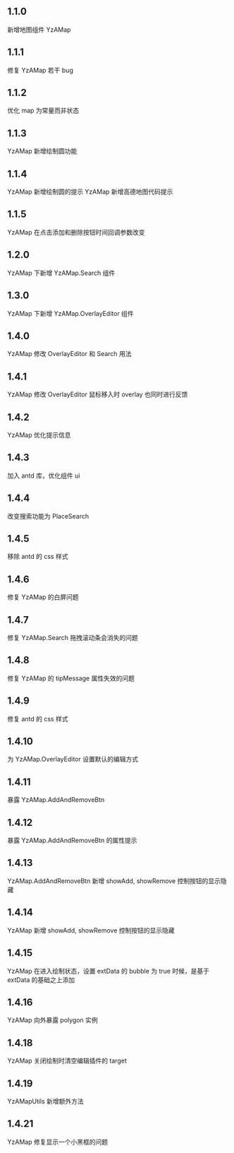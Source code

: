## 1.1.0

新增地图组件 YzAMap

## 1.1.1

修复 YzAMap 若干 bug

## 1.1.2

优化 map 为常量而非状态

## 1.1.3

YzAMap 新增绘制圆功能

## 1.1.4

YzAMap 新增绘制圆的提示
YzAMap 新增高德地图代码提示

## 1.1.5

YzAMap 在点击添加和删除按钮时间回调参数改变

## 1.2.0

YzAMap 下新增 YzAMap.Search 组件

## 1.3.0

YzAMap 下新增 YzAMap.OverlayEditor 组件

## 1.4.0

YzAMap 修改 OverlayEditor 和 Search 用法

## 1.4.1

YzAMap 修改 OverlayEditor 鼠标移入时 overlay 也同时进行反馈

## 1.4.2

YzAMap 优化提示信息

## 1.4.3

加入 antd 库，优化组件 ui

## 1.4.4

改变搜索功能为 PlaceSearch

## 1.4.5

移除 antd 的 css 样式

## 1.4.6

修复 YzAMap 的白屏问题

## 1.4.7

修复 YzAMap.Search 拖拽滚动条会消失的问题

## 1.4.8

修复 YzAMap 的 tipMessage 属性失效的问题

## 1.4.9

修复 antd 的 css 样式

## 1.4.10

为 YzAMap.OverlayEditor 设置默认的编辑方式

## 1.4.11

暴露 YzAMap.AddAndRemoveBtn

## 1.4.12

暴露 YzAMap.AddAndRemoveBtn 的属性提示

## 1.4.13

YzAMap.AddAndRemoveBtn 新增 showAdd, showRemove 控制按钮的显示隐藏

## 1.4.14

YzAMap 新增 showAdd, showRemove 控制按钮的显示隐藏

## 1.4.15

YzAMap 在进入绘制状态，设置 extData 的 bubble 为 true 时候，是基于 extData 的基础之上添加

## 1.4.16

YzAMap 向外暴露 polygon 实例

## 1.4.18

YzAMap 关闭绘制时清空编辑插件的 target

## 1.4.19

YzAMapUtils 新增额外方法

## 1.4.21

YzAMap 修复显示一个小黑框的问题